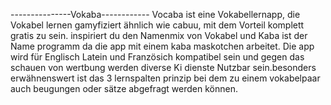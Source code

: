 
---------------Vokaba------------
Vocaba ist eine Vokabellernapp, die Vokabel lernen gamyfiziert ähnlich wie cabuu, mit dem Vorteil komplett gratis zu sein.
inspiriert du den Namenmix von Vokabel und Kaba ist der Name programm da die app mit einem kaba maskotchen arbeitet.
Die app wird für Englisch Latein und Französich kompatibel sein und gegen das schauen von wertbung werden diverse Ki dienste 
Nutzbar sein.besonders erwähnenswert ist das 3 lernspalten prinzip bei dem zu einem vokabelpaar auch beugungen oder sätze abgefragt werden können.